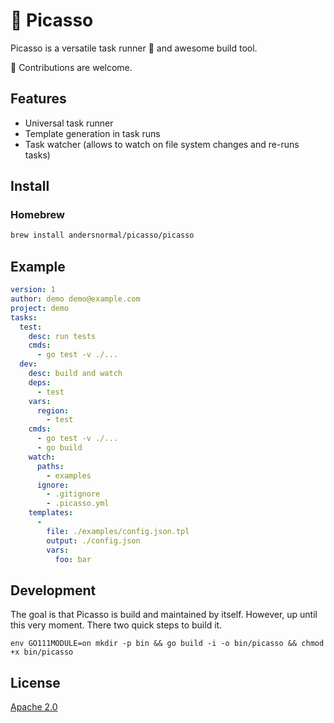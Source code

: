 # :art: Picasso

Picasso is a versatile task runner :running: and awesome build tool.

:see_no_evil: Contributions are welcome. 

## Features

* Universal task runner
* Template generation in task runs
* Task watcher (allows to watch on file system changes and re-runs tasks)

## Install

### Homebrew

```bash
brew install andersnormal/picasso/picasso
```

## Example

```yaml
version: 1
author: demo demo@example.com
project: demo
tasks:
  test:
    desc: run tests
    cmds:
      - go test -v ./...
  dev:
    desc: build and watch
    deps:
      - test
    vars:
      region:
        - test
    cmds:
      - go test -v ./...
      - go build
    watch:
      paths:
        - examples
      ignore:
        - .gitignore
        - .picasso.yml
    templates:
      - 
        file: ./examples/config.json.tpl
        output: ./config.json
        vars:
          foo: bar
```

## Development

The goal is that Picasso is build and maintained by itself. However, up until this very moment. There two quick steps to build it.

```
env GO111MODULE=on mkdir -p bin && go build -i -o bin/picasso && chmod +x bin/picasso
```

## License
[Apache 2.0](/LICENSE)
